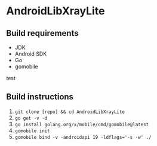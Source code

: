 # AndroidLibXrayLite

## Build requirements
* JDK
* Android SDK
* Go
* gomobile

test
## Build instructions
1. `git clone [repo] && cd AndroidLibXrayLite`
2. `go get -v -d`
3. `go install golang.org/x/mobile/cmd/gomobile@latest`
4. `gomobile init`
5. `gomobile bind -v -androidapi 19 -ldflags='-s -w' ./`

